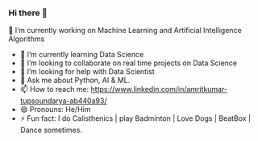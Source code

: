 ### Hi there 👋

🔭 I’m currently working on Machine Learning and Artificial Intelligence Algorithms
- 🌱 I’m currently learning Data Science
- 👯 I’m looking to collaborate on real time projects on Data Science
- 🤔 I’m looking for help with Data Scientist
- 💬 Ask me about Python, AI & ML.
- 📫 How to reach me: https://www.linkedin.com/in/amritkumar-tupsoundarya-ab440a93/
- 😄 Pronouns: He/Him
- ⚡ Fun fact: I do Calisthenics | play Badminton | Love Dogs | BeatBox | Dance sometimes.
